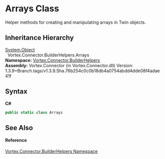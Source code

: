 # Arrays Class
 

Helper methods for creating and manipulating arrays in Twin objects.


## Inheritance Hierarchy
<a href="https://docs.microsoft.com/dotnet/api/system.object" target="_blank">System.Object</a><br />&nbsp;&nbsp;Vortex.Connector.BuilderHelpers.Arrays<br />
**Namespace:**&nbsp;<a href="N_Vortex_Connector_BuilderHelpers.md">Vortex.Connector.BuilderHelpers</a><br />**Assembly:**&nbsp;Vortex.Connector (in Vortex.Connector.dll) Version: 1.3.9+Branch.tags/v1.3.9.Sha.76b254c0c0b18db4a0754abdd4dde08f4adae41f

## Syntax

**C#**<br />
``` C#
public static class Arrays
```


## See Also


#### Reference
<a href="N_Vortex_Connector_BuilderHelpers.md">Vortex.Connector.BuilderHelpers Namespace</a><br />
